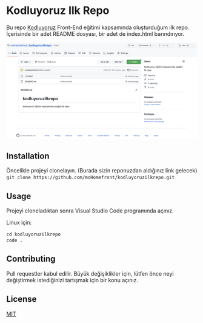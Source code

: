 # Kodluyoruz Ilk Repo
Bu repo [Kodluyoruz](https://kodluyoruz.org) Front-End eğitimi kapsamında oluşturduğum ilk repo. İçerisinde bir adet README dosyası, bir adet de index.html barındırıyor.

![Ornek Resim](img/ornek_resim.png)

## Installation
Öncelikle projeyi clonelayın. (Burada sizin reponuzdan aldığınız link gelecek)
`git clone https://github.com/moHomefront/kodluyoruzilkrepo.git`

## Usage
Projeyi cloneladıktan sonra Visual Studio Code programında açınız.

Linux için:
```
cd kodluyoruzilkrepo
code .
```

## Contributing
Pull requestler kabul edilir. Büyük değişiklikler için, lütfen önce neyi değiştirmek istediğinizi tartışmak için bir konu açınız.

## License
[MIT](https://choosealicense.com/licenses/mit/)